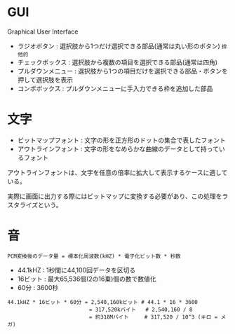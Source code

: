 # GUI

Graphical User Interface

- ラジオボタン : 選択肢から1つだけ選択できる部品(通常は丸い形のボタン) `排他的`
- チェックボックス : 選択肢から複数の項目を選択できる部品(通常は四角)
- プルダウンメニュー : 選択肢から1つの項目だけを選択できる部品・ボタンを押して選択肢を表示
- コンボボックス : プルダウンメニューに手入力できる枠を追加した部品

# 文字

- ビットマップフォント : 文字の形を正方形のドットの集合で表したフォント
- アウトラインフォント : 文字の形をなめらかな曲線のデータとして持っているフォント

アウトラインフォントは、文字を任意の倍率に拡大して表示するケースに適している。

実際に画面に出力する際にはビットマップに変換する必要があり、この処理をラスタライズという。

# 音

```
PCM変換後のデータ量 = 標本化周波数(kHZ) * 電子化ビット数 * 秒数
```

- 44.1kHZ : 1秒間に44,100回データを区切る
- 16ビット : 最大65,536個(2の16乗)個の数で数値化
- 60分 : 3600秒

```
44.1kHZ * 16ビット * 60分 = 2,540,160kビット # 44.1 * 16 * 3600
                          = 317,520kバイト   # 2,540,160 / 8
                          = 約318Mバイト     # 317,520 / 10^3 (キロ = メガ)
```

